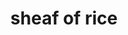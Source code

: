 ---
layout: animals&nature
title: sheaf of rice
emoji: sheaf_of_rice
permalink: 🌾.html
image: assets/img/3moji/sheaf_of_rice.png
---